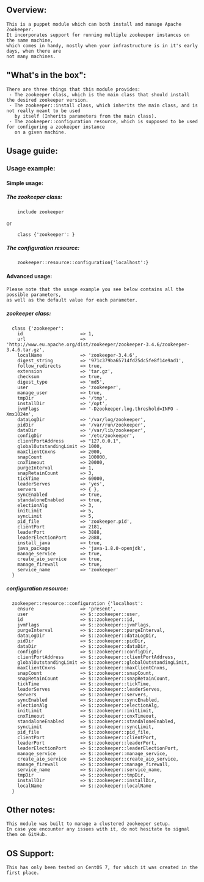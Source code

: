 ## Overview:
    This is a puppet module which can both install and manage Apache Zookeeper.
    It incorporates support for running multiple zookeeper instances on the same machine,
    which comes in handy, mostly when your infrastructure is in it's early days, when there are
    not many machines. 
 
## "What's in the box":
    There are three things that this module provides:
     - The zookeeper class, which is the main class that should install the desired zookeeper version.
     - The zookeeper::install class, which inherits the main class, and is not really meant to be used
       by itself (Inherits parameters from the main class).
     - The zookeeper::configuration resource, which is supposed to be used for configuring a zookeeper instance
       on a given machine.
       
## Usage guide:
### Usage example:
#### Simple usage:
##### The zookeeper class:
```puppet
    include zookeeper
```
or
```puppet
    class {'zookeeper': }
```
##### The configuration resource:
```puppet
    zookeeper::resource::configuration{'localhost':}
```
#### Advanced usage:
    Please note that the usage example you see below contains all the possible parameters, 
    as well as the default value for each parameter.
##### zookeeper class:
```puppet
  class {'zookeeper':
    id                     => 1,
    url                    => 'http://www.eu.apache.org/dist/zookeeper/zookeeper-3.4.6/zookeeper-3.4.6.tar.gz',
    localName              => 'zookeeper-3.4.6',
    digest_string          => '971c379ba65714fd25dc5fe8f14e9ad1',
    follow_redirects       => true,
    extension              => 'tar.gz',
    checksum               => true,
    digest_type            => 'md5',
    user                   => 'zookeeper',
    manage_user            => true,
    tmpDir                 => '/tmp',
    installDir             => '/opt',
    jvmFlags               => '-Dzookeeper.log.threshold=INFO -Xmx1024m',
    dataLogDir             => '/var/log/zookeeper',
    pidDir                 => '/var/run/zookeeper',
    dataDir                => '/var/lib/zookeeper',
    configDir              => '/etc/zookeeper',
    clientPortAddress      => "127.0.0.1",
    globalOutstandingLimit => 1000,
    maxClientCnxns         => 2000,
    snapCount              => 100000,
    cnxTimeout             => 20000,
    purgeInterval          => 1,
    snapRetainCount        => 3,
    tickTime               => 60000,
    leaderServes           => 'yes',
    servers                => { },
    syncEnabled            => true,
    standaloneEnabled      => true,
    electionAlg            => 3,
    initLimit              => 5,
    syncLimit              => 5,
    pid_file               => 'zookeeper.pid',
    clientPort             => 2181,
    leaderPort             => 3888,
    leaderElectionPort     => 2888,
    install_java           => true,
    java_package           => 'java-1.8.0-openjdk',
    manage_service         => true,
    create_aio_service     => true,
    manage_firewall        => true,
    service_name           => 'zookeeper'
  }
```
##### configuration resource:
```puppet
  zookeeper::resource::configuration {'localhost':
    ensure                 => 'present',
    user                   => $::zookeeper::user,
    id                     => $::zookeeper::id,
    jvmFlags               => $::zookeeper::jvmFlags,
    purgeInterval          => $::zookeeper::purgeInterval,
    dataLogDir             => $::zookeeper::dataLogDir,
    pidDir                 => $::zookeeper::pidDir,
    dataDir                => $::zookeeper::dataDir,
    configDir              => $::zookeeper::configDir,
    clientPortAddress      => $::zookeeper::clientPortAddress,
    globalOutstandingLimit => $::zookeeper::globalOutstandingLimit,
    maxClientCnxns         => $::zookeeper::maxClientCnxns,
    snapCount              => $::zookeeper::snapCount,
    snapRetainCount        => $::zookeeper::snapRetainCount,
    tickTime               => $::zookeeper::tickTime,
    leaderServes           => $::zookeeper::leaderServes,
    servers                => $::zookeeper::servers,
    syncEnabled            => $::zookeeper::syncEnabled,
    electionAlg            => $::zookeeper::electionAlg,
    initLimit              => $::zookeeper::initLimit,
    cnxTimeout             => $::zookeeper::cnxTimeout,
    standaloneEnabled      => $::zookeeper::standaloneEnabled,
    syncLimit              => $::zookeeper::syncLimit,
    pid_file               => $::zookeeper::pid_file,
    clientPort             => $::zookeeper::clientPort,
    leaderPort             => $::zookeeper::leaderPort,
    leaderElectionPort     => $::zookeeper::leaderElectionPort,
    manage_service         => $::zookeeper::manage_service,
    create_aio_service     => $::zookeeper::create_aio_service,
    manage_firewall        => $::zookeeper::manage_firewall,
    service_name           => $::zookeeper::service_name,
    tmpDir                 => $::zookeeper::tmpDir,
    installDir             => $::zookeeper::installDir,
    localName              => $::zookeeper::localName
  }
```

## Other notes:
    This module was built to manage a clustered zookeeper setup. 
    In case you encounter any issues with it, do not hesitate to signal them on GitHub.
  
## OS Support:
    This has only been tested on CentOS 7, for which it was created in the first place.
    